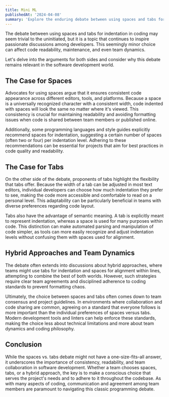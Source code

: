 ```yaml
---
title: Mini ML
publishedAt: '2024-04-08'
summary: 'Explore the enduring debate between using spaces and tabs for code indentation, and why this choice matters more than you might think.'
---
```


The debate between using spaces and tabs for indentation in coding may seem trivial to the uninitiated, but it is a topic that continues to inspire passionate discussions among developers. This seemingly minor choice can affect code readability, maintenance, and even team dynamics.

Let's delve into the arguments for both sides and consider why this debate remains relevant in the software development world.

## The Case for Spaces

Advocates for using spaces argue that it ensures consistent code appearance across different editors, tools, and platforms. Because a space is a universally recognized character with a consistent width, code indented with spaces will look the same no matter where it's viewed. This consistency is crucial for maintaining readability and avoiding formatting issues when code is shared between team members or published online.

Additionally, some programming languages and style guides explicitly recommend spaces for indentation, suggesting a certain number of spaces (often two or four) per indentation level. Adhering to these recommendations can be essential for projects that aim for best practices in code quality and readability.

## The Case for Tabs

On the other side of the debate, proponents of tabs highlight the flexibility that tabs offer. Because the width of a tab can be adjusted in most text editors, individual developers can choose how much indentation they prefer to see, making the code more accessible and comfortable to read on a personal level. This adaptability can be particularly beneficial in teams with diverse preferences regarding code layout.

Tabs also have the advantage of semantic meaning. A tab is explicitly meant to represent indentation, whereas a space is used for many purposes within code. This distinction can make automated parsing and manipulation of code simpler, as tools can more easily recognize and adjust indentation levels without confusing them with spaces used for alignment.

## Hybrid Approaches and Team Dynamics

The debate often extends into discussions about hybrid approaches, where teams might use tabs for indentation and spaces for alignment within lines, attempting to combine the best of both worlds. However, such strategies require clear team agreements and disciplined adherence to coding standards to prevent formatting chaos.

Ultimately, the choice between spaces and tabs often comes down to team consensus and project guidelines. In environments where collaboration and code sharing are common, agreeing on a standard that everyone follows is more important than the individual preferences of spaces versus tabs. Modern development tools and linters can help enforce these standards, making the choice less about technical limitations and more about team dynamics and coding philosophy.

## Conclusion

While the spaces vs. tabs debate might not have a one-size-fits-all answer, it underscores the importance of consistency, readability, and team collaboration in software development. Whether a team chooses spaces, tabs, or a hybrid approach, the key is to make a conscious choice that serves the project's needs and to adhere to it throughout the codebase. As with many aspects of coding, communication and agreement among team members are paramount to navigating this classic programming debate.


